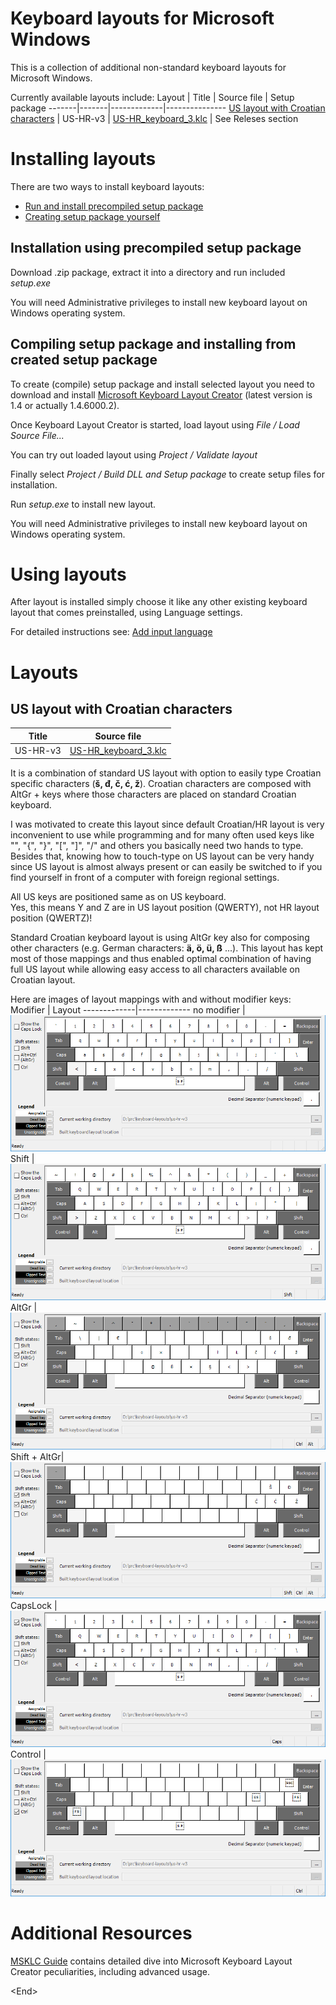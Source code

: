 # Keyboard layouts for Microsoft Windows

This is a collection of additional non-standard keyboard layouts for Microsoft Windows.

Currently available layouts include:
Layout | Title | Source file | Setup package
-------|-------|-------------|---------------
[US layout with Croatian characters](#us-layout-with-croatian-characters) | US-HR-v3 | [US-HR_keyboard_3.klc](us-hr-v3/US-HR_keyboard_3.klc) | See Releses section



# Installing layouts
There are two ways to install keyboard layouts:
- [Run and install precompiled setup package](#installation-using-precompiled-setup-package)
- [Creating setup package yourself](#Compiling-setup-package-and-installing-from-created-setup-package)

## Installation using precompiled setup package
Download <layout>.zip package, extract it into a directory and run included _setup.exe_

You will need Administrative privileges to install new keyboard layout on Windows operating system.

## Compiling setup package and installing from created setup package
To create (compile) setup package and install selected layout you need to download and install [Microsoft Keyboard Layout Creator](https://www.microsoft.com/en-us/download/details.aspx?id=102134) (latest version is 1.4 or actually 1.4.6000.2).

Once Keyboard Layout Creator is started, load layout using _File / Load Source File..._

You can try out loaded layout using _Project / Validate layout_

Finally select _Project / Build DLL and Setup package_ to create setup files for installation.

Run _setup.exe_ to install new layout.

You will need Administrative privileges to install new keyboard layout on Windows operating system.

# Using layouts
After layout is installed simply choose it like any other existing keyboard layout that comes preinstalled, using Language settings.

For detailed instructions see: [Add input language](https://duckduckgo.com/?t=ffab&q=add+input+language+windows+10+site%3Amicrosoft.com&ia=web)

# Layouts

## US layout with Croatian characters
Title | Source file
------|------------
US-HR-v3 | [US-HR_keyboard_3.klc](us-hr-v3/US-HR_keyboard_3.klc)

It is a combination of standard US layout with option to easily type Croatian specific characters (**&#353;, &#273;, &#269;, &#263;, &#382;**).
Croatian characters are composed with AltGr + keys where those characters are placed on standard Croatian keyboard.

I was motivated to create this layout since default Croatian/HR layout is very inconvenient to use while programming and for many often used keys like "\", "{", "}", "[", "]", "/" and others you basically need two hands to type.<br>
Besides that, knowing how to touch-type on US layout can be very handy since US layout is almost always present or can easily be switched to if you find yourself in front of a computer with foreign regional settings.

All US keys are positioned same as on US keyboard.<br>
Yes, this means Y and Z are in US layout position (QWERTY), not HR layout position (QWERTZ)!

Standard Croatian keyboard layout is using AltGr key also for composing other characters (e.g. German characters: **&#0228;, &#0246;, &#0252;, &#0223;** ...). This layout has kept most of those mappings and thus enabled optimal combination of having full US layout while allowing easy access to all characters available on Croatian layout.

Here are images of layout mappings with and without modifier keys:
Modifier     | Layout
-------------|-------------
no modifier  |![US-HR](us-hr-v3/images/Layout_US-HR.png)
Shift        |![US-HR Shift](us-hr-v3/images/Layout_US-HR_Shft.png)
AltGr        |![US-HR AltGr](us-hr-v3/images/Layout_US-HR_AltGr.png)
Shift + AltGr|![US-HR Shift + AltGr](us-hr-v3/images/Layout_US-HR_ShftAltGr.png)
CapsLock     |![US-HR CapsLock](us-hr-v3/images/Layout_US-HR_Caps.png)
Control      |![US-HR Ctrl](us-hr-v3/images/Layout_US-HR_Ctrl.png)

# Additional Resources
[MSKLC Guide](https://msklc-guide.github.io/) contains detailed dive into Microsoft Keyboard Layout Creator peculiarities, including advanced usage.

\<End\>
